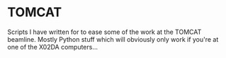TOMCAT
======

Scripts I have written for to ease some of the work at the TOMCAT beamline.
Mostly Python stuff which will obviously only work if you're at one of the X02DA computers...
